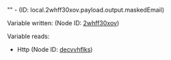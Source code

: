 "" - (ID: local.2whff30xov.payload.output.maskedEmail)

Variable written:
 (Node ID: [2whff30xov](../nodes/2whff30xov.md))

Variable reads:
* Http (Node ID: [decvvhflks](../nodes/decvvhflks.md))
